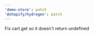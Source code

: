 ```yaml
---
'demo-store': patch
'@shopify/hydrogen': patch
---
```


Fix cart.get so it doesn't return undefined
